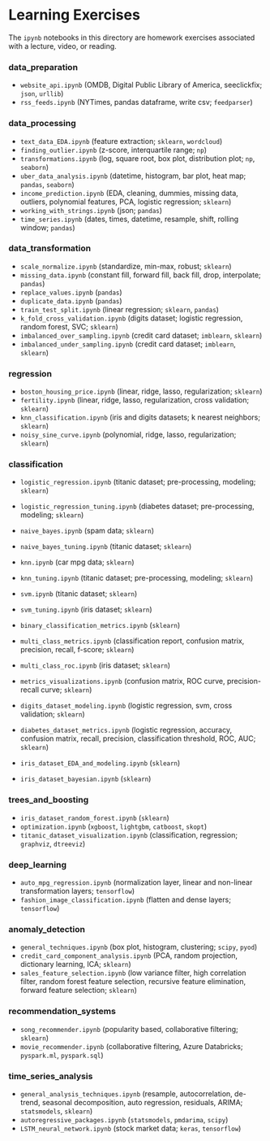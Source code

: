 # Learning Exercises
The `ipynb` notebooks in this directory are homework exercises associated with a lecture, video, or reading.

### data_preparation
- `website_api.ipynb` (OMDB, Digital Public Library of America, seeclickfix; `json`,  `urllib`)
- `rss_feeds.ipynb` (NYTimes, pandas dataframe, write csv; `feedparser`)

### data_processing
- `text_data_EDA.ipynb` (feature extraction; `sklearn`, `wordcloud`)
- `finding_outlier.ipynb` (z-score, interquartile range; `np`)
- `transformations.ipynb` (log, square root, box plot, distribution plot; `np`, `seaborn`)
- `uber_data_analysis.ipynb` (datetime, histogram, bar plot, heat map; `pandas`, `seaborn`)
- `income_prediction.ipynb` (EDA, cleaning, dummies, missing data, outliers, polynomial features, PCA, logistic regression; `sklearn`)
- `working_with_strings.ipynb` (json; `pandas`)
- `time_series.ipynb` (dates, times, datetime, resample, shift, rolling window; `pandas`)

### data_transformation
- `scale_normalize.ipynb` (standardize, min-max, robust; `sklearn`)
- `missing_data.ipynb` (constant fill, forward fill, back fill, drop, interpolate; `pandas`)
- `replace_values.ipynb` (`pandas`)
- `duplicate_data.ipynb` (`pandas`)
- `train_test_split.ipynb` (linear regression; `sklearn`, `pandas`)
- `k_fold_cross_validation.ipynb` (digits dataset; logistic regression, random forest, SVC; `sklearn`)
- `imbalanced_over_sampling.ipynb` (credit card dataset; `imblearn`, `sklearn`)
- `imbalanced_under_sampling.ipynb` (credit card dataset; `imblearn`, `sklearn`)

### regression
- `boston_housing_price.ipynb` (linear, ridge, lasso, regularization; `sklearn`)
- `fertility.ipynb` (linear, ridge, lasso, regularization, cross validation; `sklearn`)
- `knn_classification.ipynb` (iris and digits datasets; k nearest neighbors; `sklearn`)
- `noisy_sine_curve.ipynb` (polynomial, ridge, lasso, regularization; `sklearn`)

### classification
- `logistic_regression.ipynb` (titanic dataset; pre-processing, modeling; `sklearn`)
- `logistic_regression_tuning.ipynb` (diabetes dataset; pre-processing, modeling; `sklearn`)
- `naive_bayes.ipynb` (spam data; `sklearn`)
- `naive_bayes_tuning.ipynb` (titanic dataset; `sklearn`)
- `knn.ipynb` (car mpg data; `sklearn`)
- `knn_tuning.ipynb` (titanic dataset; pre-processing, modeling; `sklearn`)
- `svm.ipynb` (titanic dataset; `sklearn`)
- `svm_tuning.ipynb` (iris dataset; `sklearn`)

- `binary_classification_metrics.ipynb` (`sklearn`)
- `multi_class_metrics.ipynb` (classification report, confusion matrix, precision, recall, f-score; `sklearn`)
- `multi_class_roc.ipynb` (iris dataset; `sklearn`)
- `metrics_visualizations.ipynb` (confusion matrix, ROC curve, precision-recall curve; `sklearn`)

- `digits_dataset_modeling.ipynb` (logistic regression, svm, cross validation; `sklearn`)
- `diabetes_dataset_metrics.ipynb` (logistic regression, accuracy, confusion matrix, recall, precision, classification threshold, ROC, AUC; `sklearn`)
- `iris_dataset_EDA_and_modeling.ipynb` (`sklearn`)
- `iris_dataset_bayesian.ipynb` (`sklearn`)

### trees_and_boosting
- `iris_dataset_random_forest.ipynb` (`sklearn`)
- `optimization.ipynb` (`xgboost`, `lightgbm`, `catboost`, `skopt`)
- `titanic_dataset_visualization.ipynb` (classification, regression; `graphviz`, `dtreeviz`)

### deep_learning
- `auto_mpg_regression.ipynb` (normalization layer, linear and non-linear transformation layers; `tensorflow`)
- `fashion_image_classification.ipynb` (flatten and dense layers; `tensorflow`)

### anomaly_detection
- `general_techniques.ipynb` (box plot, histogram, clustering; `scipy`, `pyod`)
- `credit_card_component_analysis.ipynb` (PCA, random projection, dictionary learning, ICA; `sklearn`)
- `sales_feature_selection.ipynb` (low variance filter, high correlation filter, random forest feature selection, recursive feature elimination, forward feature selection; `sklearn`)

### recommendation_systems
- `song_recommender.ipynb` (popularity based, collaborative filtering; `sklearn`)
- `movie_recommender.ipynb` (collaborative filtering, Azure Databricks; `pyspark.ml`, `pyspark.sql`)

### time_series_analysis
- `general_analysis_techniques.ipynb` (resample, autocorrelation, de-trend, seasonal decomposition, auto regression, residuals, ARIMA; `statsmodels`, `sklearn`)
- `autoregressive_packages.ipynb` (`statsmodels`, `pmdarima`, `scipy`)
- `LSTM_neural_network.ipynb` (stock market data; `keras`, `tensorflow`)
